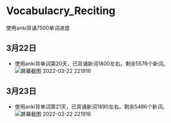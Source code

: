 # Vocabulacry_Reciting
使用anki背诵7500单词进度

## 3月22日
- 使用anki背单词第20天，已背诵新词1800左右。剩余5576个新词。
![屏幕截图 2022-03-22 221916](https://user-images.githubusercontent.com/57445651/159503118-9f1c7eeb-6a12-4d16-bd0a-b53a9d29d664.png)


## 3月23日
- 使用anki背单词第21天，已背诵新词1890左右。剩余5486个新词。
![屏幕截图 2022-03-22 221916](https://user-images.githubusercontent.com/57445651/159695469-e8cdff4c-42ba-4889-b8de-21ef4218c5de.png)
